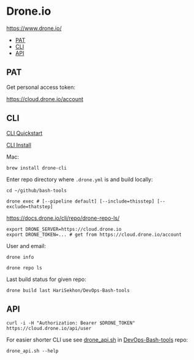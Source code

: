 # Drone.io

<https://www.drone.io/>

<!-- INDEX_START -->

- [PAT](#pat)
- [CLI](#cli)
- [API](#api)

<!-- INDEX_END -->

## PAT

Get personal access token:

https://cloud.drone.io/account

## CLI

[CLI Quickstart](https://docs.drone.io/quickstart/cli/)

[CLI Install](https://docs.drone.io/cli/install/)

Mac:

```shell
brew install drone-cli
```

Enter repo directory where `.drone.yml` is and build locally:

```shell
cd ~/github/bash-tools
```

```shell
drone exec # [--pipeline default] [--include=thisstep] [--exclude=thatstep]
```

https://docs.drone.io/cli/repo/drone-repo-ls/

```shell
export DRONE_SERVER=https://cloud.drone.io
export DRONE_TOKEN=... # get from https://cloud.drone.io/account
```

User and email:

```shell
drone info
```

```shell
drone repo ls
```

Last build status for given repo:

```shell
drone build last HariSekhon/DevOps-Bash-tools
```

## API

```shell
curl -i -H "Authorization: Bearer $DRONE_TOKEN" https://cloud.drone.io/api/user
```

For easier shorter CLI use see [drone_api.sh](https://github.com/HariSekhon/DevOps-Bash-tools/blob/master/drone/drone_api.sh) in [DevOps-Bash-tools](devops-bash-tools.md) repo:

```shell
drone_api.sh --help
```
